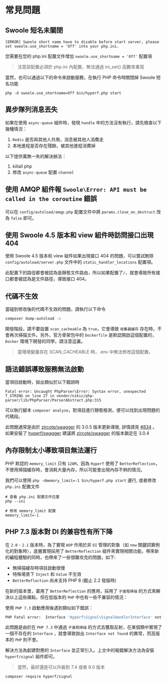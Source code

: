 # 常見問題

## Swoole 短名未關閉

```
[ERROR] Swoole short name have to disable before start server, please set swoole.use_shortname = 'Off' into your php.ini.
```

您需要在您的 php.ini 配置文件增加 `swoole.use_shortname = 'Off'` 配置項

> 注意該配置必須於 php.ini 內配置，無法通過 ini_set() 函數來重寫

當然，也可以通過以下的命令來啟動服務，在執行 PHP 命令時關閉掉 Swoole 短名功能

```
php -d swoole.use_shortname=Off bin/hyperf.php start
```

## 異步隊列消息丟失

如果在使用 `async-queue` 組件時，發現 `handle` 中的方法沒有執行，請先檢查以下幾種情況：

1. `Redis` 是否與其他人共用，消息被其他人消費走
2. 本地進程是否存在殘餘，被其他進程消費掉

以下提供萬無一失的解決辦法：

1. killall php
2. 修改 `async-queue` 配置 `channel`

## 使用 AMQP 組件報 `Swoole\Error: API must be called in the coroutine` 錯誤

可以在 `config/autoload/amqp.php` 配置文件中將 `params.close_on_destruct` 改為 `false` 即可。

## 使用 Swoole 4.5 版本和 view 組件時訪問接口出現 404

使用 Swoole 4.5 版本和 view 組件如果出現接口 404 的問題，可以嘗試刪除 `config/autoload/server.php` 文件中的 `static_handler_locations` 配置項。

此配置下的路徑都會被認為是靜態文件路由，所以如果配置了`/`，就會導致所有接口都會被認為是文件路徑，導致接口 404。

## 代碼不生效

當碰到修改後的代碼不生效的問題，請執行以下命令

```bash
composer dump-autoload -o
```

開發階段，請不要設置 `scan_cacheable` 為 `true`，它會導致 `收集器緩存` 存在時，不會再次掃描文件。另外，官方骨架包中的 `Dockerfile` 是默認開啟這個配置的，`Docker` 環境下開發的同學，請注意這裏。

> 當環境變量存在 SCAN_CACHEABLE 時，.env 中無法修改這個配置。

## 語法錯誤導致服務無法啟動

當項目啟動時，拋出類似於以下錯誤時

```
Fatal error: Uncaught PhpParser\Error: Syntax error, unexpected T_STRING on line 27 in vendor/nikic/php-parser/lib/PhpParser/ParserAbstract.php:315
```

可以執行腳本 `composer analyse`，對項目進行靜態檢測，便可以找到出現問題的代碼段。

此問題通常是由於 [zircote/swagger](https://github.com/zircote/swagger-php) 的 3.0.5 版本更新導致, 詳情請見 [#834](https://github.com/zircote/swagger-php/issues/834) 。
如果安裝了 [hyperf/swagger](https://github.com/hyperf/swagger) 建議將 [zircote/swagger](https://github.com/zircote/swagger-php) 的版本鎖定在 3.0.4

## 內存限制太小導致項目無法運行

PHP 默認的 `memory_limit` 只有 `128M`，因為 `Hyperf` 使用了 `BetterReflection`，不使用掃描緩存時，會消耗大量內存，所以可能會出現內存不夠的情況。

我們可以使用 `php -dmemory_limit=-1 bin/hyperf.php start` 運行, 或者修改 `php.ini` 配置文件

```
# 查看 php.ini 配置文件位置
php --ini

# 修改 memory_limit 配置
memory_limit=-1
```

## PHP 7.3 版本對 DI 的兼容性有所下降

在 `2.0` - `2.1` 版本時，為了實現 `AOP` 作用於非 `DI` 管理的對象（如 `new` 關鍵詞實例化的對象時），底層實現採用了 `BetterReflection` 組件來實現相關功能，帶來新的編程體驗的同時，也帶來了一些很難攻克的問題，如下:

- 無掃描緩存時項目啟動很慢
- 特殊場景下 `Inject` 和 `Value` 不生效
- `BetterReflection` 尚未支持 PHP 8 (截止 2.2 發版時)

在新的版本里，棄用了 `BetterReflection` 的應用，採用了 `子進程掃描` 的方式來解決以上這些痛點，但在低版本的 `PHP` 中也有一些不兼容的情況：

使用 `PHP 7.3` 啟動應用後遇到類似如下錯誤：

```bash
PHP Fatal error:  Interface 'Hyperf\Signal\SignalHandlerInterface' not found in vendor/hyperf/process/src/Handler/ProcessStopHandler.php on line 17
```

此問題是由於在 `PHP 7.3` 中通過 `子進程掃描` 的方式去獲取反射，在某個類中實現了一個不存在的 `Interface` ，就會導致拋出 `Interface not found` 的異常，而高版本的 `PHP` 則不會。

解決方法為創建對應的 `Interface` 並正常引入。上文中的報錯解決方法為安裝 `hyperf/signal` 組件即可。

> 當然，最好還是可以升級到 7.4 或者 8.0 版本

```bash
composer require hyperf/signal
```
